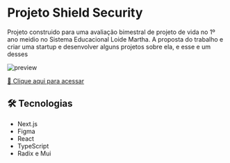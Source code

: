 # Projeto Shield Security

Projeto construido para uma avaliação bimestral de projeto de vida no 1º ano meidio no Sistema Educacional Loide Martha. A proposta do trabalho e criar uma startup e desenvolver alguns projetos sobre ela, e esse e um desses

![preview](./danilosw0.github.io_ftHome_.png)

 [🔗 Clique aqui para acessar](https://shieldsecurity.vercel.app)

## 🛠 Tecnologias

 - Next.js
 - Figma
 - React 
 - TypeScript
 - Radix e Mui
